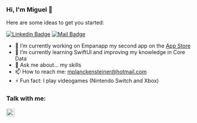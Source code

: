 ### Hi, I'm Miguel 👋

Here are some ideas to get you started:

[![Linkedin Badge](https://img.shields.io/badge/-Miguel-0e76a8?style=flat&labelColor=0e76a8&logo=linkedin&logoColor=white)](https://www.linkedin.com/in/miguelplanckensteiner/) [![Mail Badge](https://img.shields.io/badge/-@mplanckensteiner-e84393?style=flat&labelColor=e84393&logo=instagram&logoColor=white)](https://www.instagram.com/mplanckensteiner/)

- 🔭 I’m currently working on Empanapp my second app on the [App Store]
- 🌱 I’m currently learning SwiftUI and improving my knowledge in Core Data
- 💬 Ask me about... my skills
- 📫 How to reach me: mplanckensteiner@hotmail.com
- ⚡ Fun fact: I play videogames (Nintendo Switch and Xbox)

### Talk with me:
[<img align="left" alt="holisitc_developer | LinkedIn" width="22px" src="https://cdn.jsdelivr.net/npm/simple-icons@v3/icons/linkedin.svg" />][linkedin]

<br />


[App Store]: https://apps.apple.com/app/empanapp/id1551611867
[instagram]: https://www.instagram.com/mplanckensteiner/
[linkedin]: https://www.linkedin.com/in/miguelplanckensteiner/
